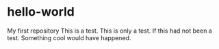 # hello-world
My first repository
This is a test. This is only a test. If this had not been 
a test. Something cool would have happened.
